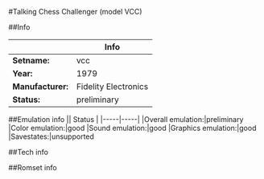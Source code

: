#Talking Chess Challenger (model VCC)

##Info

||Info|
|-----|-----|
|**Setname:**|vcc
|**Year:**|1979
|**Manufacturer:**|Fidelity Electronics
|**Status:**|preliminary

##Emulation info
|| Status |
|-----|-----|
|Overall emulation:|preliminary
|Color emulation:|good
|Sound emulation:|good
|Graphics emulation:|good
|Savestates:|unsupported

##Tech info

##Romset info

<!--- START OF EDITED COMMENT DO NOT TOUCH TEXT ABOVE-->
